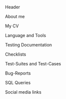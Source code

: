 <!--
**lawalina/lawalina** is a ✨ _special_ ✨ repository because its `README.md` (this file) appears on your GitHub profile.


-->
Header

About me

My CV

Language and Tools

Testing Documentation

Checklists 

Test-Suites and Test-Cases

Bug-Reports

SQL Queries

Social media links